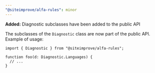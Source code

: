 ```yaml
---
"@siteimprove/alfa-rules": minor
---
```


**Added:** Diagnostic subclasses have been added to the public API

The subclasses of the `Diagnostic` class are now part of the public API.
Example of usage:

```
import { Diagnostic } from "@siteimprove/alfa-rules";

function foo(d: Diagnostic.Languages) {
  // ...
}
```
